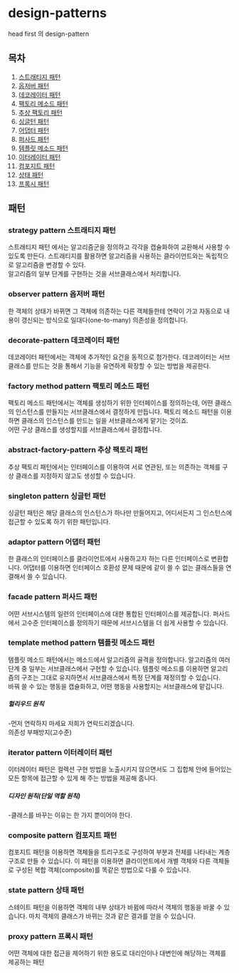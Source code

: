 # design-patterns

head first 의 design-pattern

## 목차
1. [스트래티지 패턴](#strategy-pattern-스트래티지-패턴)
2. [옵저버 패턴](#observer-pattern-옵저버-패턴)
3. [데코레이터 패턴](#decorate-pattern-데코레이터-패턴)
4. [팩토리 메소드 패턴](#factory-method-pattern-팩토리-메소드-패턴)
5. [추상 팩토리 패턴](#abstract-factory-pattern-추상-팩토리-패턴)
6. [싱글턴 패턴](#singleton-pattern-싱글턴-패턴)
7. [어댑터 패턴](#adaptor-pattern-어댑터-패턴)
8. [퍼사드 패턴](#facade-pattern-퍼사드-패턴)
9. [템플릿 메소드 패턴](#template-method-pattern-템플릿-메소드-패턴)
10. [이터레이터 패턴](#iterator-pattern-이터레이터-패턴)
11. [컴포지트 패턴](#composite-pattern-컴포지트-패턴)
12. [상태 패턴](#state-pattern-상태-패턴)
13. [프록시 패턴](#proxy-pattern-프록시-패턴)

## 패턴
### strategy pattern 스트래티지 패턴
스트래티지 패턴 에서는 알고리즘군을 정의하고 각각을 캡슐화하여 교환해서 사용할 수 있도록 만든다. 스트래티지를 활용하면 알고리즘을 사용하는 클라이언트와는 독립적으로 알고리즘을 변경할 수 있다.<br>
알고리즘의 일부 단계를 구현하는 것을 서브클래스에서 처리합니다.

### observer pattern 옵저버 패턴
한 객체의 상태가 바뀌면 그 객체에 의존하는 다른 객체들한테 연락이 가고 자동으로 내용이 갱신되는 방식으로 일대다(one-to-many) 의존성을 정의합니다.

### decorate-pattern 데코레이터 패턴
데코레이터 패턴에서는 객체에 추가적인 요건을 동적으로 첨가한다. 데코레이터는 서브클래스를 만드는 것을 통해서 기능을 유연하게 확장할 수 있는 방법을 제공한다.

### factory method pattern 팩토리 메소드 패턴
팩토리 메소드 패턴에서는 객체를 생성하기 위한 인터페이스를 정의하는데, 어떤 클래스의 인스턴스를 만들지는 서브클래스에서 결정하게 만듭니다. 팩토리 메소드 패턴을 이용하면 클래스의 인스턴스를 만드는 일을 서브클래스에게 맡기는 것이죠.<br>
어떤 구상 클래스를 생성할지를 서브클래스에서 결정합니다.

### abstract-factory-pattern 추상 팩토리 패턴
추상 팩토리 패턴에서는 인터페이스를 이용하여 서로 연관된, 또는 의존하는 객체를 구상 클래스를 지정하지 않고도 생성할 수 있습니다.

### singleton pattern 싱글턴 패턴
싱글턴 패턴은 해당 클래스의 인스턴스가 하나만 만들어지고, 어디서든지 그 인스턴스에 접근할 수 있도록 하기 위한 패턴입니다.


### adaptor pattern 어댑터 패턴
한 클래스의 인터페이스를 클라이언트에서 사용하고자 하는 다른 인터페이스로 변환합니다. 어댑터를 이용하면 인터페이스 호환성 문제 때문에 같이 쓸 수 없는 클래스들을 연결해서 쓸 수 있습니다.

### facade pattern 퍼사드 패턴
어떤 서브시스템의 일련의 인터페이스에 대한 통합된 인터페이스를 제공합니다. 퍼사드에서 고수준 인터페이스를 정의하기 때문에 서브시스템을 더 쉽게 사용할 수 있습니다.

### template method pattern 템플릿 메소드 패턴
템플릿 메소드 패턴에서는 메소드에서 알고리즘의 골격을 정의합니다. 알고리즘의 여러 단계 중 일부는 서브클래스에서 구현할 수 있습니다. 템플릿 메소드를 이용하면 알고리즘의 구조는 그대로 유지하면서 서브클래스에서 특정 단계를 재정의할 수 있습니다.<br>
바꿔 쓸 수 있는 행동을 캡슐화하고, 어떤 행동을 사용할지는 서브클래스에 맡깁니다.

##### 헐리우드 원칙
-먼저 연락하지 마세요 저희가 연락드리겠습니다.<br>
의존성 부패방지(고수준)

### iterator pattern 이터레이터 패턴
이터레이터 패턴은 컬렉션 구현 방법을 노출시키지 않으면서도 그 집합체 안에 들어있는 모든 항목에 접근할 수 있게  해 주는 방법을 제공해 줍니다.

##### 디자인 원칙(단일 역할 원칙)
-클래스를 바꾸는 이유는 한 가지 뿐이어야 한다.


### composite pattern 컴포지트 패턴
컴포지트 패턴을 이용하면 객체들을 트리구조로 구성하여 부분과 전체를 나타내는 계층구조로 만들 수 있습니다. 이 패턴을 이용하면 클라이언트에서 개별 객체와 다른 객체들로 구성된 복합 객체(composite)를 똑같은 방법으로 다룰 수 있습니다. 

### state pattern 상태 패턴
스테이트 패턴을 이용하면 객체의 내부 상태가 바뀜에 따라서 객체의 행동을 바꿀 수 있습니다. 마치 객체의 클래스가 바뀌는 것과 같은 결과를 얻을 수 있습니다.

### proxy pattern 프록시 패턴
어떤 객체에 대한 접근을 제어하기 위한 용도로 대리인이나 대변인에 해당하는 객체를 제공하는 패턴
